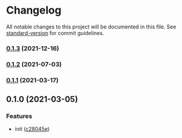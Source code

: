 # Changelog

All notable changes to this project will be documented in this file. See [standard-version](https://github.com/conventional-changelog/standard-version) for commit guidelines.

### [0.1.3](https://github.com/BlackGlory/extra-stream/compare/v0.1.2...v0.1.3) (2021-12-16)

### [0.1.2](https://github.com/BlackGlory/extra-stream/compare/v0.1.1...v0.1.2) (2021-07-03)

### [0.1.1](https://github.com/BlackGlory/extra-stream/compare/v0.1.0...v0.1.1) (2021-03-17)

## 0.1.0 (2021-03-05)


### Features

* init ([c28045e](https://github.com/BlackGlory/extra-stream/commit/c28045e7ae2f244b6c069b56ed2f3cd701268d68))
